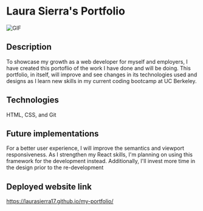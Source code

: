 # Laura Sierra's Portfolio

![GIF](./assets/images/Laura%20Sierra.gif)

## Description

To showcase my growth as a web developer for myself and employers, I have created this portoflio of the work I have done and will be doing. This portfolio, in itself, will improve and see changes in its technologies used and designs as I learn new skills in my current coding bootcamp at UC Berkeley.

## Technologies

HTML, CSS, and Git

## Future implementations

For a better user experience, I will improve the semantics and viewport responsiveness. As I strengthen my React skills, I'm planning on using this framework for the development instead. Additionally, I'll invest more time in the design prior to the re-development

## Deployed website link

https://laurasierra17.github.io/my-portfolio/